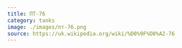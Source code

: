 ```yaml
---
title: ПТ-76
category: tanks
image: ./images/пт-76.png
source: https://uk.wikipedia.org/wiki/%D0%9F%D0%A2-76
---
```

